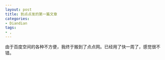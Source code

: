 ```yaml
---
layout: post
title: 到点点发的第一篇文章
categories:
- Diandian
tags:
- , 
---
```

<p>由于百度空间的各种不方便，我终于搬到了点点网。已经用了快一周了，感觉很不错。</p>